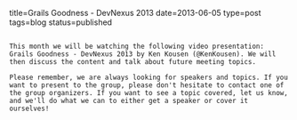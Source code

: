 title=Grails Goodness - DevNexus 2013
date=2013-06-05
type=post
tags=blog
status=published
~~~~~~

This month we will be watching the following video presentation: Grails Goodness - DevNexus 2013 by Ken Kousen (@KenKousen). We will then discuss the content and talk about future meeting topics.

Please remember, we are always looking for speakers and topics. If you want to present to the group, please don't hesitate to contact one of the group organizers. If you want to see a topic covered, let us know, and we'll do what we can to either get a speaker or cover it ourselves!
